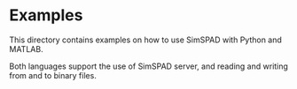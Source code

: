 # Examples

This directory contains examples on how to use SimSPAD with Python and MATLAB.

Both languages support the use of SimSPAD server, and reading and writing from and to binary files.